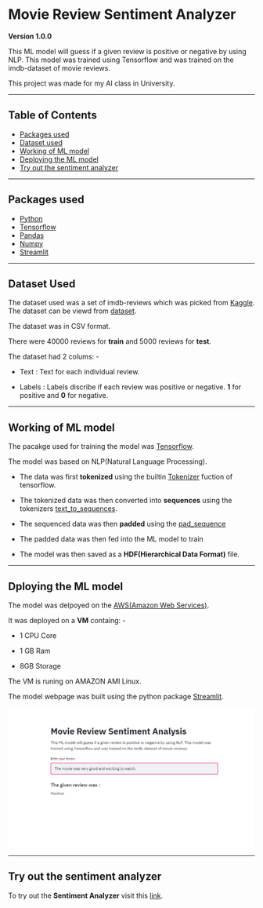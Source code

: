# Movie Review Sentiment Analyzer 

**Version 1.0.0**

This ML model will guess if a given review is positive or negative by using NLP. This model was trained using Tensorflow and was trained on the imdb-dataset of movie reviews.

This project was made for my AI class in University.

---

## Table of Contents
- [Packages used](#packages-used)
- [Dataset used](#dataset-used)
- [Working of ML model](#working-of-ml-model)
- [Deploying the ML model](#deploying-the-ml-model)
- [Try out the sentiment analyzer](#try-out-the-sentiment-analyzer)

---

## Packages used

- [Python](https://www.python.org/)
- [Tensorflow](https://www.tensorflow.org/)
- [Pandas](https://pandas.pydata.org/)
- [Numpy](https://numpy.org/)
- [Streamlit](https://www.streamlit.io/)

---

## Dataset Used

The dataset used was a set of imdb-reviews which was picked from [Kaggle](https://www.kaggle.com/). The dataset can be viewd from [dataset](https://www.kaggle.com/columbine/imdb-dataset-sentiment-analysis-in-csv-format).

The dataset was in CSV format.

There were 40000 reviews for **train** and 5000 reviews for **test**.

The dataset had 2 colums: -

- Text : Text for each individual review.

- Labels : Labels discribe if each review was positive or negative. **1** for positive and **0** for negative.

---

## Working of ML model

The pacakge used for training the model was [Tensorflow](https://www.tensorflow.org/).

The model was based on NLP(Natural Language Processing).

- The data was first **tokenized** using the builtin [Tokenizer](https://www.tensorflow.org/api_docs/python/tf/keras/preprocessing/text/Tokenizer) fuction of tensorflow.

- The tokenized data was then converted into **sequences** using the tokenizers [text_to_sequences](https://www.tensorflow.org/api_docs/python/tf/keras/preprocessing/text/Tokenizer#texts_to_sequences).

- The sequenced data was then **padded** using the [pad_sequence](https://www.tensorflow.org/api_docs/python/tf/keras/preprocessing/sequence/pad_sequences)

- The padded data was then fed into the ML model to train

- The model was then saved as a **HDF(Hierarchical Data Format)** file.

---

## Dploying the ML model

The model was delpoyed on the [AWS(Amazon Web Services)](https://aws.amazon.com/).

It was deployed on a **VM** containg: - 

- 1 CPU Core

- 1 GB Ram

- 8GB Storage

The VM is runing on AMAZON AMI Linux.


The model webpage was built using the python package [Streamlit](https://www.streamlit.io/).


![](ml_model_screenshot.png)

---

## Try out the sentiment analyzer

To try out the **Sentiment Analyzer** visit this [link](https://bit.ly/3aRb63E).




